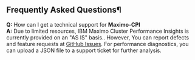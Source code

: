 ## Frequently Asked Questions¶

**Q:** How can I get a technical support for **Maximo-CPI** <br>
**A:** Due to limited resources, IBM Maximo Cluster Performance Insights is currently provided on an "AS IS" basis.. However, You can report defects and feature requests at [GitHub Issues](https://github.com/ibm-mas/mcpi/issues). For performance diagnostics, you can upload a JSON file to a support ticket for further analysis.